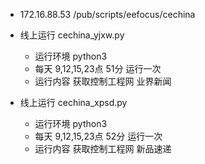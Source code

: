 * 172.16.88.53 /pub/scripts/eefocus/cechina
* 线上运行 cechina_yjxw.py
  * 运行环境 python3
  * 每天 9,12,15,23点 51分 运行一次
  * 运行内容 获取控制工程网 业界新闻


* 线上运行 cechina_xpsd.py
  * 运行环境 python3
  * 每天 9,12,15,23点 52分 运行一次
  * 运行内容 获取控制工程网 新品速递